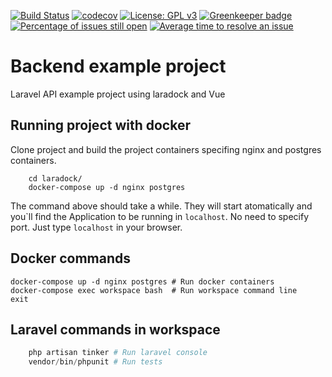 [![Build Status](https://travis-ci.com/marcelobbfonseca/animal-shelters.svg?branch=master)](https://travis-ci.com/marcelobbfonseca/animal-shelters) [![codecov](https://codecov.io/gh/marcelobbfonseca/animal-shelters/branch/master/graph/badge.svg)](https://codecov.io/gh/marcelobbfonseca/animal-shelters) [![License: GPL v3](https://img.shields.io/badge/License-GPLv3-blue.svg)](https://www.gnu.org/licenses/gpl-3.0) [![Greenkeeper badge](https://badges.greenkeeper.io/marcelobbfonseca/animal-shelters.svg)](https://greenkeeper.io/) [![Percentage of issues still open](http://isitmaintained.com/badge/open/marcelobbfonseca/animal-shelters.svg)](http://isitmaintained.com/project/marcelobbfonseca/animal-shelters "Percentage of issues still open") [![Average time to resolve an issue](http://isitmaintained.com/badge/resolution/marcelobbfonseca/animal-shelters.svg)](http://isitmaintained.com/project/marcelobbfonseca/animal-shelters "Average time to resolve an issue")

# Backend example project

Laravel API example project using laradock and Vue

## Running project with docker

Clone project and build the project containers specifing nginx and postgres containers.
```
    cd laradock/
    docker-compose up -d nginx postgres
```
The command above should take a while. They will start atomatically and you`ll find the Application to be running in ```localhost```. No need to specify port.
    Just type ```localhost``` in your browser.

## Docker commands
    docker-compose up -d nginx postgres # Run docker containers
    docker-compose exec workspace bash  # Run workspace command line
    exit

## Laravel commands in workspace
```php
    php artisan tinker # Run laravel console
    vendor/bin/phpunit # Run tests
```
